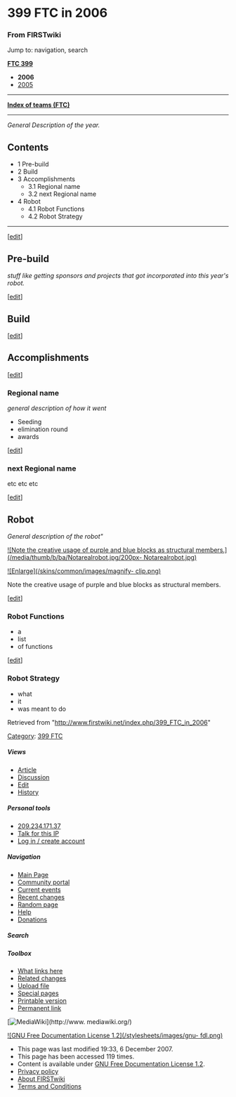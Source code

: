 # 399 FTC in 2006

### From FIRSTwiki

Jump to: navigation, search

**[FTC 399](/index.php/399_FTC "399 FTC" )**

  * **2006**
  * [2005](/index.php?title=399_FTC_in_2005&action=edit "399 FTC in 2005" )

* * *

**[Index of teams (FTC)](/index.php/Index_of_teams_%28FTC%29 "Index of teams \(FTC\)" )**  
  
---  
  
_General Description of the year._

## Contents

  * 1 Pre-build
  * 2 Build
  * 3 Accomplishments
    * 3.1 Regional name
    * 3.2 next Regional name
  * 4 Robot
    * 4.1 Robot Functions
    * 4.2 Robot Strategy  
---  
  
[[edit](/index.php?title=399_FTC_in_2006&action=edit&section=1 "Edit section:
Pre-build" )]

## Pre-build

_stuff like getting sponsors and projects that got incorporated into this
year's robot._

[[edit](/index.php?title=399_FTC_in_2006&action=edit&section=2 "Edit section:
Build" )]

## Build

[[edit](/index.php?title=399_FTC_in_2006&action=edit&section=3 "Edit section:
Accomplishments" )]

## Accomplishments

[[edit](/index.php?title=399_FTC_in_2006&action=edit&section=4 "Edit section:
Regional name" )]

### Regional name

_general description of how it went_

  * Seeding 
  * elimination round 
  * awards 

[[edit](/index.php?title=399_FTC_in_2006&action=edit&section=5 "Edit section:
next Regional name" )]

### next Regional name

etc etc etc

[[edit](/index.php?title=399_FTC_in_2006&action=edit&section=6 "Edit section:
Robot" )]

## Robot

_General description of the robot"_

[![Note the creative usage of purple and blue blocks as structural
members.](/media/thumb/b/ba/Notarealrobot.jpg/200px-
Notarealrobot.jpg)](/index.php/Image:Notarealrobot.jpg "Note the creative
usage of purple and blue blocks as structural members." )

[![Enlarge](/skins/common/images/magnify-
clip.png)](/index.php/Image:Notarealrobot.jpg "Enlarge" )

Note the creative usage of purple and blue blocks as structural members.

[[edit](/index.php?title=399_FTC_in_2006&action=edit&section=7 "Edit section:
Robot Functions" )]

### Robot Functions

  * a 
  * list 
  * of functions 

[[edit](/index.php?title=399_FTC_in_2006&action=edit&section=8 "Edit section:
Robot Strategy" )]

### Robot Strategy

  * what 
  * it 
  * was meant to do 

Retrieved from "<http://www.firstwiki.net/index.php/399_FTC_in_2006>"

[Category](/index.php?title=Special:Categories&article=399_FTC_in_2006
"Special:Categories" ): [399 FTC](/index.php/Category:399_FTC "Category:399
FTC" )

##### Views

  * [Article](/index.php/399_FTC_in_2006)
  * [Discussion](/index.php?title=Talk:399_FTC_in_2006&action=edit)
  * [Edit](/index.php?title=399_FTC_in_2006&action=edit)
  * [History](/index.php?title=399_FTC_in_2006&action=history)

##### Personal tools

  * [209.234.171.37](/index.php/User:209.234.171.37)
  * [Talk for this IP](/index.php/User_talk:209.234.171.37)
  * [Log in / create account](/index.php?title=Special:Userlogin&returnto=399_FTC_in_2006)

[](/index.php/Main_Page "Main Page" )

##### Navigation

  * [Main Page](/index.php/Main_Page)
  * [Community portal](/index.php/FIRSTwiki:Community_portal)
  * [Current events](/index.php/Current_events)
  * [Recent changes](/index.php/Special:Recentchanges)
  * [Random page](/index.php/Special:Random)
  * [Help](/index.php/Help:Contents)
  * [Donations](/index.php/FIRSTwiki:Site_support)

##### Search



##### Toolbox

  * [What links here](/index.php/Special:Whatlinkshere/399_FTC_in_2006)
  * [Related changes](/index.php/Special:Recentchangeslinked/399_FTC_in_2006)
  * [Upload file](/index.php/Special:Upload)
  * [Special pages](/index.php/Special:Specialpages)
  * [Printable version](/index.php?title=399_FTC_in_2006&printable=yes)
  * [Permanent link](/index.php?title=399_FTC_in_2006&oldid=64624)

[![MediaWiki](/skins/common/images/poweredby_mediawiki_88x31.png)](http://www.
mediawiki.org/)

[![GNU Free Documentation License 1.2](/stylesheets/images/gnu-
fdl.png)](http://www.gnu.org/copyleft/fdl.html)

  * This page was last modified 19:33, 6 December 2007.
  * This page has been accessed 119 times.
  * Content is available under [GNU Free Documentation License 1.2](http://www.gnu.org/copyleft/fdl.html "http://www.gnu.org/copyleft/fdl.html" ).
  * [Privacy policy](/index.php/FIRSTwiki:Privacy_policy "FIRSTwiki:Privacy policy" )
  * [About FIRSTwiki](/index.php/FIRSTwiki:About "FIRSTwiki:About" )
  * [Terms and Conditions](/index.php/FIRSTwiki:Terms_and_conditions "FIRSTwiki:Terms and conditions" )

